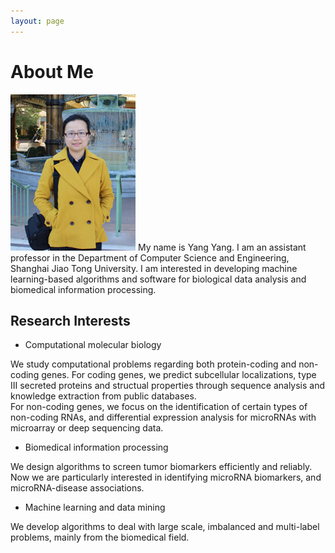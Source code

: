```yaml
---
layout: page
---
```


# About Me

<img src="/images/yangyang.jpg" class="floatpic" width="200" height="250">
My name is Yang Yang.  I am an assistant professor in the Department of Computer Science and Engineering, Shanghai Jiao Tong University.
I am interested in developing machine learning-based algorithms and software for biological data analysis and biomedical information processing. 

## Research Interests

- Computational molecular biology

We study computational problems regarding both protein-coding and non-coding genes. For coding genes, we predict subcellular localizations, type III secreted proteins and structual properties through sequence analysis and knowledge extraction from public databases.  
For non-coding genes, we focus on the identification of certain types of non-coding RNAs, and differential expression analysis for microRNAs with microarray or deep sequencing data.  


- Biomedical information processing

We design algorithms to screen tumor biomarkers efficiently and reliably. Now we are particularly interested in identifying microRNA biomarkers, and microRNA-disease associations.   


- Machine learning and data mining

We develop algorithms to deal with large scale, imbalanced and multi-label problems, mainly from the biomedical field.
